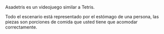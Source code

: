 Asadetris es un videojuego similar a Tetris.

Todo el escenario está representado por el
estómago de una persona, las piezas son porciones
de comida que usted tiene que acomodar correctamente.